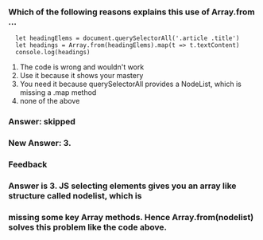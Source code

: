 ### Which of the following reasons explains this use of Array.from ...

```
  let headingElems = document.querySelectorAll('.article .title')
  let headings = Array.from(headingElems).map(t => t.textContent)
  console.log(headings)
```

1. The code is wrong and wouldn't work
2. Use it because it shows your mastery
3. You need it because querySelectorAll provides a NodeList, which is missing a .map method
4. none of the above

### Answer: skipped

### New Answer: 3.

### Feedback
### Answer is 3.  JS selecting elements gives you an array like structure called nodelist, which is
### missing some key Array methods. Hence Array.from(nodelist) solves this problem like the code above.